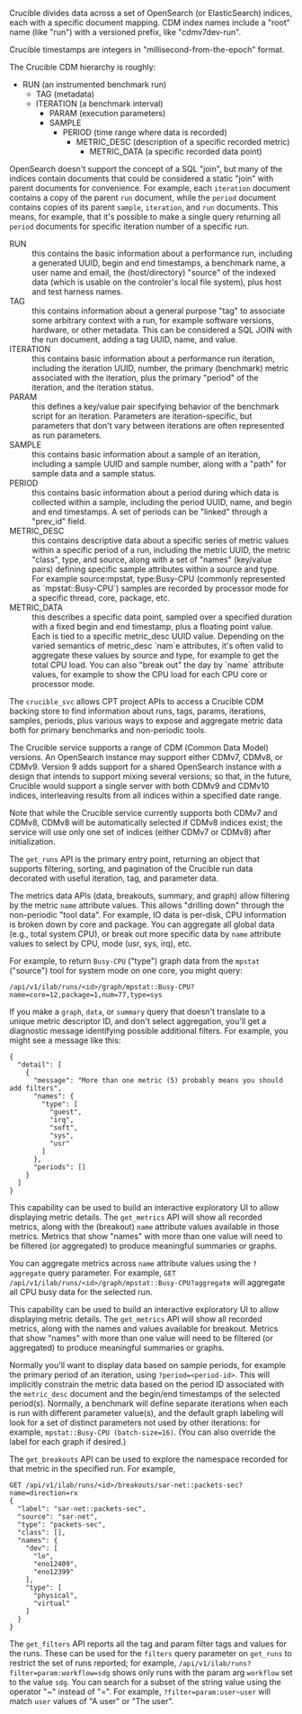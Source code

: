 Crucible divides data across a set of OpenSearch (or ElasticSearch) indices,
each with a specific document mapping. CDM index names include a "root" name
(like "run") with a versioned prefix, like "cdmv7dev-run".

Crucible timestamps are integers in "millisecond-from-the-epoch" format.

The Crucible CDM hierarchy is roughly:

- RUN (an instrumented benchmark run)
  - TAG (metadata)
  - ITERATION (a benchmark interval)
    - PARAM (execution parameters)
    - SAMPLE
      - PERIOD (time range where data is recorded)
        - METRIC_DESC (description of a specific recorded metric)
          - METRIC_DATA (a specific recorded data point)

OpenSearch doesn't support the concept of a SQL "join", but many of the indices
contain documents that could be considered a static "join" with parent documents
for convenience. For example, each `iteration` document contains a copy of the
parent `run` document, while the `period` document contains copies of its parent
`sample`, `iteration`, and `run` documents. This means, for example, that it's
possible to make a single query returning all `period` documents for specific
iteration number of a specific run.

<dl>
<dt>RUN</dt><dd>this contains the basic information about a performance run, including a
    generated UUID, begin and end timestamps, a benchmark name, a user name and
    email, the (host/directory) "source" of the indexed data (which is usable on
    the controler's local file system), plus host and test harness names.</dd>
<dt>TAG</dt><dd>this contains information about a general purpose "tag" to associate some
    arbitrary context with a run, for example software versions, hardware, or
    other metadata. This can be considered a SQL JOIN with the run document,
    adding a tag UUID, name, and value.</dd>
<dt>ITERATION</dt><dd>this contains basic information about a performance run iteration,
    including the iteration UUID, number, the primary (benchmark) metric associated
    with the iteration, plus the primary "period" of the iteration, and the
    iteration status.</dd>
<dt>PARAM</dt><dd>this defines a key/value pair specifying behavior of the benchmark
    script for an iteration. Parameters are iteration-specific, but parameters that
    don't vary between iterations are often represented as run parameters.</dd>
<dt>SAMPLE</dt><dd>this contains basic information about a sample of an iteration,
    including a sample UUID and sample number, along with a "path" for sample data
    and a sample status.</dd>
<dt>PERIOD</dt><dd>this contains basic information about a period during which data is
    collected within a sample, including the period UUID, name, and begin and end
    timestamps. A set of periods can be "linked" through a "prev_id" field.</dd>
<dt>METRIC_DESC</dt><dd>this contains descriptive data about a specific series
    of metric values within a specific period of a run, including the metric UUID,
    the metric "class", type, and source, along with a set of "names" (key/value
    pairs) defining specific sample attributes within a source and type. For
    example source:mpstat, type:Busy-CPU (commonly represented as `mpstat::Busy-CPU`)
    samples are recorded by processor mode for a specific thread, core, package,
    etc.</dd>
<dt>METRIC_DATA</dt><dd>this describes a specific data point, sampled over a specified
    duration with a fixed begin and end timestamp, plus a floating point value.
    Each is tied to a specific metric_desc UUID value. Depending on the varied
    semantics of metric_desc `nam`e attributes, it's often valid to aggregate these
    values by source and type, for example to get the total CPU load. You can
    also "break out" the day by `name` attribute values, for example to show
    the CPU load for each CPU core or processor mode.</dd>
</dl>

The `crucible_svc` allows CPT project APIs to access a Crucible CDM backing
store to find information about runs, tags, params, iterations, samples,
periods, plus various ways to expose and aggregate metric data both for
primary benchmarks and non-periodic tools.

The Crucible service supports a range of CDM (Common Data Model) versions. An
OpenSearch instance may support either CDMv7, CDMv8, or CDMv9. Version 9 adds
support for a shared OpenSearch instance with a design that intends to support
mixing several versions; so that, in the future, Crucible would support a single
server with both CDMv9 and CDMv10 indices, interleaving results from all indices
within a specified date range.

Note that while the Crucible service currently supports both CDMv7 and CDMv8, CDMv8
will be automatically selected if CDMv8 indices exist; the service will use only
one set of indices (either CDMv7 or CDMv8) after initialization.

The `get_runs` API is the primary entry point, returning an object that
supports filtering, sorting, and pagination of the Crucible run data decorated
with useful iteration, tag, and parameter data.

The metrics data APIs (data, breakouts, summary, and graph) allow
filtering by the metric `name` attribute values. This allows "drilling down"
through the non-periodic "tool data". For example, IO data is per-disk, CPU
information is broken down by core and package. You can aggregate
all global data (e.g., total system CPU), or break out more specific
data by `name` attribute values to select by CPU, mode (usr, sys, irq), etc.

For example, to return `Busy-CPU` ("type") graph data from the `mpstat`
("source") tool for system mode on one core, you might query:

```
/api/v1/ilab/runs/<id>/graph/mpstat::Busy-CPU?name=core=12,package=1,num=77,type=sys
```

If you make a `graph`, `data`, or `summary` query that doesn't translate
to a unique metric descriptor ID, and don't select aggregation, you'll get a
diagnostic message identifying possible additional filters. For example,
you might see a message like this:

```
{
  "detail": [
    {
      "message": "More than one metric (5) probably means you should add filters",
      "names": {
        "type": [
          "guest",
          "irq",
          "soft",
          "sys",
          "usr"
        ]
      },
      "periods": []
    }
  ]
}
```

This capability can be used to build an interactive exploratory UI to
allow displaying metric details. The `get_metrics` API will show all
recorded metrics, along with the (breakout) `name` attribute values available
in those metrics. Metrics that show "names" with more than one value will need
to be filtered (or aggregated) to produce meaningful summaries or graphs.

You can aggregate metrics across `name` attribute values using the
`?aggregate` query parameter. For example,
`GET /api/v1/ilab/runs/<id>/graph/mpstat::Busy-CPU?aggregate`
will aggregate all CPU busy data for the selected run.

This capability can be used to build an interactive exploratory UI to allow
displaying metric details. The `get_metrics` API will show all recorded
metrics, along with the names and values available for breakout. Metrics that
show "names" with more than one value will need to be filtered (or aggregated)
to produce meaningful summaries or graphs.

Normally you'll want to display data based on sample periods, for example the
primary period of an iteration, using `?period=<period-id>`. This will
implicitly constrain the metric data based on the period ID associated with
the `metric_desc` document and the begin/end timestamps of the selected
period(s). Normally, a benchmark will define separate iterations when each
is run with different parameter value(s), and the default graph labeling will
look for a set of distinct parameters not used by other iterations: for
example, `mpstat::Busy-CPU (batch-size=16)`. (You can also override the label
for each graph if desired.)

The `get_breakouts` API can be used to explore the namespace recorded for that
metric in the specified run. For example,

```
GET /api/v1/ilab/runs/<id>/breakouts/sar-net::packets-sec?name=direction=rx
{
  "label": "sar-net::packets-sec",
  "source": "sar-net",
  "type": "packets-sec",
  "class": [],
  "names": {
    "dev": [
      "lo",
      "eno12409",
      "eno12399"
    ],
    "type": [
      "physical",
      "virtual"
    ]
  }
}
```

The `get_filters` API reports all the tag and param filter tags and
values for the runs. These can be used for the `filters` query parameter
on `get_runs` to restrict the set of runs reported; for example,
`/api/v1/ilab/runs?filter=param:workflow=sdg` shows only runs with the param
arg `workflow` set to the value `sdg`. You can search for a subset of the
string value using the operator "~" instead of "=". For example,
`?filter=param:user~user` will match `user` values of "A user" or "The user".
